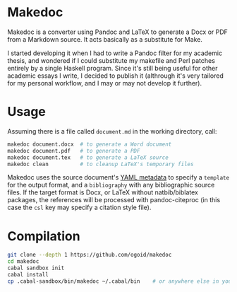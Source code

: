 
# Makedoc

Makedoc is a converter using Pandoc and LaTeX to generate a Docx or PDF from a
Markdown source. It acts basically as a substitute for Make.

I started developing it when I had to write a Pandoc filter for my academic
thesis, and wondered if I could substitute my makefile and Perl patches
entirely by a single Haskell program. Since it's still being useful for other
academic essays I write, I decided to publish it (althrough it's very tailored
for my personal workflow, and I may or may not develop it further).

# Usage

Assuming there is a file called `document.md` in the working directory, call:

```sh
makedoc document.docx  # to generate a Word document
makedoc document.pdf   # to generate a PDF
makedoc document.tex   # to generate a LaTeX source
makedoc clean          # to cleanup LaTeX's temporary files
```

Makedoc uses the source document's [YAML metadata](http://pandoc.org/README.html#metadata-blocks)
to specify a `template` for the output format, and a `bibliography` with any
bibliographic source files. If the target format is Docx, or LaTeX without
natbib/biblatex packages, the references will be processed with pandoc-citeproc
(in this case the `csl` key may specify a citation style file).

# Compilation

```sh
git clone --depth 1 https://github.com/ogoid/makedoc
cd makedoc
cabal sandbox init
cabal install
cp .cabal-sandbox/bin/makedoc ~/.cabal/bin    # or anywhere else in your $PATH
```
